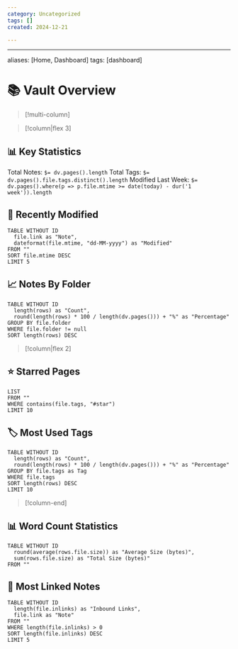 ```yaml
---
category: Uncategorized
tags: []
created: 2024-12-21

---
```

---
aliases: [Home, Dashboard]
tags: [dashboard]

# 📚 Vault Overview

> [!multi-column]

> [!column|flex 3]
## 📊 Key Statistics

Total Notes: `$= dv.pages().length`
Total Tags: `$= dv.pages().file.tags.distinct().length`
Modified Last Week: `$= dv.pages().where(p => p.file.mtime >= date(today) - dur('1 week')).length`

## 📝 Recently Modified
```dataview
TABLE WITHOUT ID
  file.link as "Note",
  dateformat(file.mtime, "dd-MM-yyyy") as "Modified"
FROM ""
SORT file.mtime DESC
LIMIT 5
```

## 📈 Notes By Folder
```dataview
TABLE WITHOUT ID
  length(rows) as "Count",
  round(length(rows) * 100 / length(dv.pages())) + "%" as "Percentage"
GROUP BY file.folder
WHERE file.folder != null
SORT length(rows) DESC
```

> [!column|flex 2]
## ⭐ Starred Pages
```dataview
LIST
FROM ""
WHERE contains(file.tags, "#star")
LIMIT 10
```

## 🏷️ Most Used Tags
```dataview
TABLE WITHOUT ID
  length(rows) as "Count",
  round(length(rows) * 100 / length(dv.pages())) + "%" as "Percentage"
GROUP BY file.tags as Tag
WHERE file.tags
SORT length(rows) DESC
LIMIT 10
```

> [!column-end]

## 📊 Word Count Statistics
```dataview
TABLE WITHOUT ID
  round(average(rows.file.size)) as "Average Size (bytes)",
  sum(rows.file.size) as "Total Size (bytes)"
FROM ""
```

## 🔗 Most Linked Notes
```dataview
TABLE WITHOUT ID
  length(file.inlinks) as "Inbound Links",
  file.link as "Note"
FROM ""
WHERE length(file.inlinks) > 0
SORT length(file.inlinks) DESC
LIMIT 5
```
```